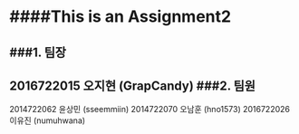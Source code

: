 ####This is an Assignment2
==========================
###1. 팀장
-------------------------
2016722015 오지현 (GrapCandy)
###2. 팀원
-------------------------
2014722062 윤상민 (sseemmiin)
2014722070 오남훈 (hno1573)
2016722026 이유진 (numuhwana)

